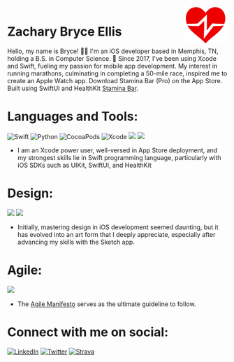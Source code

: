 <img align="right" src="https://github.com/hesbryce/hesbryce/blob/main/stamina_bar_white_nobg2.png" width="20%" />

# Zachary Bryce Ellis

Hello, my name is Bryce! 👋🏿 I'm an iOS developer based in Memphis, TN, holding a B.S. in Computer Science. 📍 Since 2017, I've been using Xcode and Swift, fueling my passion for mobile app development. My interest in running marathons, culminating in completing a 50-mile race, inspired me to create an Apple Watch app. Download Stamina Bar (Pro) on the App Store. Built using SwiftUI and HealthKit [Stamina Bar].





# Languages and Tools:
![Swift](https://img.shields.io/badge/Swift-FA7343?style=for-the-badge&logo=swift&logoColor=white) ![Python](https://img.shields.io/badge/Python-FFD43B?style=for-the-badge&logo=python&logoColor=blue) ![CocoaPods](https://img.shields.io/badge/cocoapods-FA2A02?style=for-the-badge&logo=cocoapods&logoColor=white) ![Xcode](https://img.shields.io/badge/Xcode-007ACC?style=for-the-badge&logo=Xcode&logoColor=white) <img src="https://img.shields.io/badge/App_Store-0D96F6?style=for-the-badge&logo=app-store&logoColor=white" /> <img src="https://img.shields.io/badge/firebase-ffca28?style=for-the-badge&logo=firebase&logoColor=black" />

- I am an Xcode power user, well-versed in App Store deployment, and my strongest skills lie in Swift programming language, particularly with iOS SDKs such as UIKit, SwiftUI, and HealthKit

# Design:
<img src="https://img.shields.io/badge/Sketch-FFB387?style=for-the-badge&logo=sketch&logoColor=black" /> <img src="https://img.shields.io/badge/Canva-%2300C4CC.svg?&style=for-the-badge&logo=Canva&logoColor=white" />

- Initially, mastering design in iOS development seemed daunting, but it has evolved into an art form that I deeply appreciate, especially after advancing my skills with the Sketch app.  
# Agile:
<img src="https://img.shields.io/badge/Azure_DevOps-0078D7?style=for-the-badge&logo=azure-devops&logoColor=white" />
 
- The [Agile Manifesto](https://www.agilealliance.org/agile101/12-principles-behind-the-agile-manifesto/) serves as the ultimate guideline to follow.



# Connect with me on social:
[![LinkedIn](https://img.shields.io/badge/LinkedIn-0077B5?style=for-the-badge&logo=linkedin&logoColor=white)](https://www.linkedin.com/in/zbe/)
[![Twitter](https://img.shields.io/badge/Twitter-1DA1F2?style=for-the-badge&logo=twitter&logoColor=white)](https://twitter.com/bryce_ellis99)
[![Strava](https://img.shields.io/badge/Strava-FC4C02?style=for-the-badge&logo=strava&logoColor=white)](https://www.strava.com/athletes/43311602)

[Stamina Bar]: https://staminabar.app/
[Inner-Vue]: https://inner-vue.com

